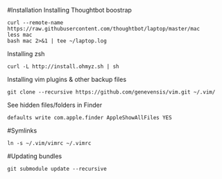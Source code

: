 #Installation
Installing Thoughtbot boostrap
```
curl --remote-name https://raw.githubusercontent.com/thoughtbot/laptop/master/mac
less mac
bash mac 2>&1 | tee ~/laptop.log
```

Installing zsh
```
curl -L http://install.ohmyz.sh | sh
```

Installing vim plugins & other backup files
```
git clone --recursive https://github.com/genevensis/vim.git ~/.vim/
```

See hidden files/folders in Finder
```
defaults write com.apple.finder AppleShowAllFiles YES
```


#Symlinks
```
ln -s ~/.vim/vimrc ~/.vimrc
```

#Updating bundles
```
git submodule update --recursive
```
